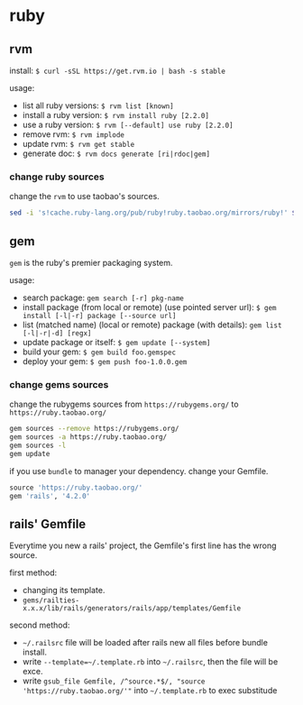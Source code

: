 # ruby

## rvm

install: `$ curl -sSL https://get.rvm.io | bash -s stable`

usage:

* list all ruby versions: `$ rvm list [known]`
* install a ruby version: `$ rvm install ruby [2.2.0]`
* use a ruby version: `$ rvm [--default] use ruby [2.2.0]`
* remove rvm: `$ rvm implode`
* update rvm: `$ rvm get stable`
* generate doc: `$ rvm docs generate [ri|rdoc|gem]`

### change ruby sources

change the `rvm` to use taobao's sources.

```sh
sed -i 's!cache.ruby-lang.org/pub/ruby!ruby.taobao.org/mirrors/ruby!' $rvm_path/config/db
```

## gem

`gem` is the ruby's premier packaging system.

usage:

* search package: `gem search [-r] pkg-name`
* install package (from local or remote) (use pointed server url): `$ gem install [-l|-r] package [--source url]`
* list (matched name) (local or remote) package (with details): `gem list [-l|-r|-d] [regx]`
* update package or itself: `$ gem update [--system]`
* build your gem: `$ gem build foo.gemspec`
* deploy your gem: `$ gem push foo-1.0.0.gem`

### change gems sources

change the rubygems sources from `https://rubygems.org/` to `https://ruby.taobao.org/`

```sh
gem sources --remove https://rubygems.org/
gem sources -a https://ruby.taobao.org/
gem sources -l
gem update
```

if you use `bundle` to manager your dependency. change your Gemfile.

```ruby
source 'https://ruby.taobao.org/'
gem 'rails', '4.2.0'
```

## rails' Gemfile

Everytime you new a rails' project, the Gemfile's first line has the wrong source.

first method:
* changing its template.
* `gems/railties-x.x.x/lib/rails/generators/rails/app/templates/Gemfile`

second method:
* `~/.railsrc` file will be loaded after rails new all files before bundle install.
* write `--template=~/.template.rb` into `~/.railsrc`, then the file will be exce.
* write `gsub_file Gemfile, /^source.*$/, "source 'https://ruby.taobao.org/'"` into `~/.template.rb` to exec substitude
